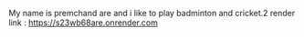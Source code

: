 My name is premchand are and i like to play badminton and cricket.2
render link : https://s23wb68are.onrender.com
